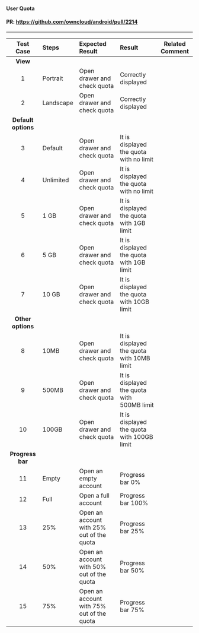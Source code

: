 #### User Quota

#### PR: https://github.com/owncloud/android/pull/2214


---

 
| Test Case | Steps | Expected Result | Result | Related Comment
|:---------:| :---- | :-------------- | :----- | :------------: |
|**View**||||||
| 1 | Portrait | Open drawer and check quota | Correctly displayed |  |  |
| 2 | Landscape | Open drawer and check quota | Correctly displayed |  |  |
|**Default options**||||||
| 3 | Default | Open drawer and check quota | It is displayed the quota with no limit |  |  |
| 4 | Unlimited | Open drawer and check quota | It is displayed the quota with no limit |  |  |
| 5 | 1 GB | Open drawer and check quota | It is displayed the quota with 1GB limit |  |  |
| 6 | 5 GB | Open drawer and check quota | It is displayed the quota with 1GB limit |  |  |
| 7 | 10 GB | Open drawer and check quota | It is displayed the quota with 10GB limit |  |  |
|**Other options**||||||
| 8 | 10MB | Open drawer and check quota | It is displayed the quota with 10MB limit |  |  |
| 9 | 500MB | Open drawer and check quota | It is displayed the quota with 500MB limit |  |  |
| 10 | 100GB | Open drawer and check quota | It is displayed the quota with 100GB limit |  |  |
|**Progress bar**||||||
| 11 | Empty | Open an empty account | Progress bar 0% |  |  |
| 12 | Full | Open a full account | Progress bar 100% |  |  |
| 13 | 25% | Open an account with 25% out of the quota| Progress bar 25% |  |  |
| 14 | 50% | Open an account with 50% out of the quota| Progress bar 50% |  |  |
| 15 | 75% | Open an account with 75% out of the quota| Progress bar 75% |  |  |
